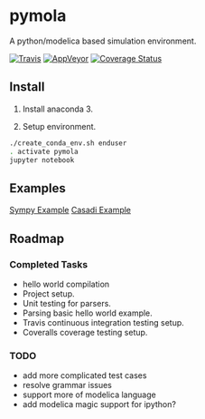 # pymola

A python/modelica based simulation environment.

[![Travis](https://img.shields.io/travis/pymola/pymola/master.svg?label=Travis%20CI)](https://travis-ci.org/pymola/pymola)
[![AppVeyor](https://img.shields.io/appveyor/ci/pymola/pymola/master.svg?label=AppVeyor)](https://ci.appveyor.com/project/pymola/pymola)
[![Coverage Status](https://img.shields.io/coveralls/pymola/pymola/master.svg)](https://coveralls.io/r/pymola/pymola)


## Install

1. Install anaconda 3.

2. Setup environment.

```bash
./create_conda_env.sh enduser
. activate pymola
jupyter notebook
```

## Examples
[Sympy Example](test/Spring.ipynb)
[Casadi Example](test/Casadi.ipynb)

## Roadmap

### Completed Tasks

* hello world compilation
* Project setup.
* Unit testing for parsers.
* Parsing basic hello world example.
* Travis continuous integration testing setup.
* Coveralls coverage testing setup.

### TODO

* add more complicated test cases
* resolve grammar issues
* support more of modelica language
* add modelica magic support for ipython?

<!--- vim:ts=4:sw=4:expandtab:
!-->
